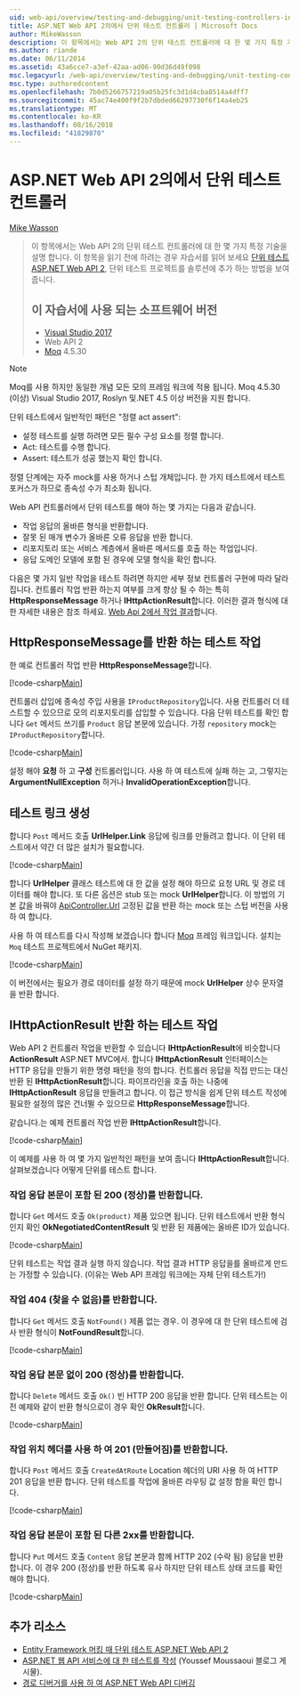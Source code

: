 ```yaml
---
uid: web-api/overview/testing-and-debugging/unit-testing-controllers-in-web-api
title: ASP.NET Web API 2의에서 단위 테스트 컨트롤러 | Microsoft Docs
author: MikeWasson
description: 이 항목에서는 Web API 2의 단위 테스트 컨트롤러에 대 한 몇 가지 특정 기술을 설명 합니다. 이 항목을 읽기 전에 자습서 단위를 읽기만 하는 것이 좋습니다는 중...
ms.author: riande
ms.date: 06/11/2014
ms.assetid: 43a6cce7-a3ef-42aa-ad06-90d36d49f098
msc.legacyurl: /web-api/overview/testing-and-debugging/unit-testing-controllers-in-web-api
msc.type: authoredcontent
ms.openlocfilehash: 7b0d5266757219a05b25fc3d1d4cba8514a4dff7
ms.sourcegitcommit: 45ac74e400f9f2b7dbded66297730f6f14a4eb25
ms.translationtype: MT
ms.contentlocale: ko-KR
ms.lasthandoff: 08/16/2018
ms.locfileid: "41829870"
---
```

<a name="unit-testing-controllers-in-aspnet-web-api-2"></a>ASP.NET Web API 2의에서 단위 테스트 컨트롤러
====================
[Mike Wasson](https://github.com/MikeWasson)

> 이 항목에서는 Web API 2의 단위 테스트 컨트롤러에 대 한 몇 가지 특정 기술을 설명 합니다. 이 항목을 읽기 전에 하려는 경우 자습서를 읽어 보세요 [단위 테스트 ASP.NET Web API 2](unit-testing-with-aspnet-web-api.md), 단위 테스트 프로젝트를 솔루션에 추가 하는 방법을 보여 줍니다.
> 
> ## <a name="software-versions-used-in-the-tutorial"></a>이 자습서에 사용 되는 소프트웨어 버전
> 
> - [Visual Studio 2017](https://www.visualstudio.com/vs/)
> - Web API 2
> - [Moq](https://github.com/Moq) 4.5.30

> [!NOTE]
> Moq를 사용 하지만 동일한 개념 모든 모의 프레임 워크에 적용 됩니다. Moq 4.5.30 (이상) Visual Studio 2017, Roslyn 및.NET 4.5 이상 버전을 지원 합니다.

단위 테스트에서 일반적인 패턴은 &quot;정렬 act assert&quot;:

- 설정 테스트를 실행 하려면 모든 필수 구성 요소를 정렬 합니다.
- Act: 테스트를 수행 합니다.
- Assert: 테스트가 성공 했는지 확인 합니다.

정렬 단계에는 자주 mock를 사용 하거나 스텁 개체입니다. 한 가지 테스트에서 테스트 포커스가 하므로 종속성 수가 최소화 됩니다.

Web API 컨트롤러에서 단위 테스트를 해야 하는 몇 가지는 다음과 같습니다.

- 작업 응답의 올바른 형식을 반환합니다.
- 잘못 된 매개 변수가 올바른 오류 응답을 반환 합니다.
- 리포지토리 또는 서비스 계층에서 올바른 메서드를 호출 하는 작업입니다.
- 응답 도메인 모델에 포함 된 경우에 모델 형식을 확인 합니다.

다음은 몇 가지 일반 작업을 테스트 하려면 하지만 세부 정보 컨트롤러 구현에 따라 달라 집니다. 컨트롤러 작업 반환 하는지 여부를 크게 향상 될 수 하는 특히 **HttpResponseMessage** 하거나 **IHttpActionResult**합니다. 이러한 결과 형식에 대 한 자세한 내용은 참조 하세요. [Web Api 2에서 작업 결과](../getting-started-with-aspnet-web-api/action-results.md)합니다.

## <a name="testing-actions-that-return-httpresponsemessage"></a>HttpResponseMessage를 반환 하는 테스트 작업

한 예로 컨트롤러 작업 반환 **HttpResponseMessage**합니다.

[!code-csharp[Main](unit-testing-controllers-in-web-api/samples/sample1.cs)]

컨트롤러 삽입에 종속성 주입 사용을 `IProductRepository`입니다. 사용 컨트롤러 더 테스트할 수 있으므로 모의 리포지토리를 삽입할 수 있습니다. 다음 단위 테스트를 확인 합니다 `Get` 메서드 쓰기를 `Product` 응답 본문에 있습니다. 가정 `repository` mock는 `IProductRepository`합니다.

[!code-csharp[Main](unit-testing-controllers-in-web-api/samples/sample2.cs)]

설정 해야 **요청** 하 고 **구성** 컨트롤러입니다. 사용 하 여 테스트에 실패 하는 고, 그렇지는 **ArgumentNullException** 하거나 **InvalidOperationException**합니다.

## <a name="testing-link-generation"></a>테스트 링크 생성

합니다 `Post` 메서드 호출 **UrlHelper.Link** 응답에 링크를 만들려고 합니다. 이 단위 테스트에서 약간 더 많은 설치가 필요합니다.

[!code-csharp[Main](unit-testing-controllers-in-web-api/samples/sample3.cs)]

합니다 **UrlHelper** 클래스 테스트에 대 한 값을 설정 해야 하므로 요청 URL 및 경로 데이터를 해야 합니다. 또 다른 옵션은 stub 또는 mock **UrlHelper**합니다. 이 방법의 기본 값을 바꿔야 [ApiController.Url](https://msdn.microsoft.com/library/system.web.http.apicontroller.url.aspx) 고정된 값을 반환 하는 mock 또는 스텁 버전을 사용 하 여 합니다.

사용 하 여 테스트를 다시 작성해 보겠습니다 합니다 [Moq](https://github.com/Moq) 프레임 워크입니다. 설치는 `Moq` 테스트 프로젝트에서 NuGet 패키지.

[!code-csharp[Main](unit-testing-controllers-in-web-api/samples/sample4.cs)]

이 버전에서는 필요가 경로 데이터를 설정 하기 때문에 mock **UrlHelper** 상수 문자열을 반환 합니다.


## <a name="testing-actions-that-return-ihttpactionresult"></a>IHttpActionResult 반환 하는 테스트 작업

Web API 2 컨트롤러 작업을 반환할 수 있습니다 **IHttpActionResult**에 비슷합니다 **ActionResult** ASP.NET MVC에서. 합니다 **IHttpActionResult** 인터페이스는 HTTP 응답을 만들기 위한 명령 패턴을 정의 합니다. 컨트롤러 응답을 직접 만드는 대신 반환 된 **IHttpActionResult**합니다. 파이프라인을 호출 하는 나중에 **IHttpActionResult** 응답을 만들려고 합니다. 이 접근 방식을 쉽게 단위 테스트 작성에 필요한 설정의 많은 건너뛸 수 있으므로 **HttpResponseMessage**합니다.

같습니다.는 예제 컨트롤러 작업 반환 **IHttpActionResult**합니다.

[!code-csharp[Main](unit-testing-controllers-in-web-api/samples/sample5.cs)]

이 예제를 사용 하 여 몇 가지 일반적인 패턴을 보여 줍니다 **IHttpActionResult**합니다. 살펴보겠습니다 어떻게 단위를 테스트 합니다.

### <a name="action-returns-200-ok-with-a-response-body"></a>작업 응답 본문이 포함 된 200 (정상)를 반환합니다.

합니다 `Get` 메서드 호출 `Ok(product)` 제품 있으면 됩니다. 단위 테스트에서 반환 형식 인지 확인 **OkNegotiatedContentResult** 및 반환 된 제품에는 올바른 ID가 있습니다.

[!code-csharp[Main](unit-testing-controllers-in-web-api/samples/sample6.cs)]

단위 테스트는 작업 결과 실행 하지 않습니다. 작업 결과 HTTP 응답을를 올바르게 만드는 가정할 수 있습니다. (이유는 Web API 프레임 워크에는 자체 단위 테스트가!)

### <a name="action-returns-404-not-found"></a>작업 404 (찾을 수 없음)를 반환합니다.

합니다 `Get` 메서드 호출 `NotFound()` 제품 없는 경우. 이 경우에 대 한 단위 테스트에 검사 반환 형식이 **NotFoundResult**합니다.

[!code-csharp[Main](unit-testing-controllers-in-web-api/samples/sample7.cs)]

### <a name="action-returns-200-ok-with-no-response-body"></a>작업 응답 본문 없이 200 (정상)를 반환합니다.

합니다 `Delete` 메서드 호출 `Ok()` 빈 HTTP 200 응답을 반환 합니다. 단위 테스트는 이전 예제와 같이 반환 형식으로이 경우 확인 **OkResult**합니다.

[!code-csharp[Main](unit-testing-controllers-in-web-api/samples/sample8.cs)]

### <a name="action-returns-201-created-with-a-location-header"></a>작업 위치 헤더를 사용 하 여 201 (만들어짐)를 반환합니다.

합니다 `Post` 메서드 호출 `CreatedAtRoute` Location 헤더의 URI 사용 하 여 HTTP 201 응답을 반환 합니다. 단위 테스트를 작업에 올바른 라우팅 값 설정 함을 확인 합니다.

[!code-csharp[Main](unit-testing-controllers-in-web-api/samples/sample9.cs)]

### <a name="action-returns-another-2xx-with-a-response-body"></a>작업 응답 본문이 포함 된 다른 2xx를 반환합니다.

합니다 `Put` 메서드 호출 `Content` 응답 본문과 함께 HTTP 202 (수락 됨) 응답을 반환 합니다. 이 경우 200 (정상)를 반환 하도록 유사 하지만 단위 테스트 상태 코드를 확인 해야 합니다.

[!code-csharp[Main](unit-testing-controllers-in-web-api/samples/sample10.cs)]

## <a name="additional-resources"></a>추가 리소스

- [Entity Framework 머킹 때 단위 테스트 ASP.NET Web API 2](mocking-entity-framework-when-unit-testing-aspnet-web-api-2.md)
- [ASP.NET 웹 API 서비스에 대 한 테스트를 작성](https://blogs.msdn.com/b/youssefm/archive/2013/01/28/writing-tests-for-an-asp-net-webapi-service.aspx) (Youssef Moussaoui 블로그 게시물).
- [경로 디버거를 사용 하 여 ASP.NET Web API 디버깅](https://blogs.msdn.com/b/webdev/archive/2013/04/04/debugging-asp-net-web-api-with-route-debugger.aspx)
